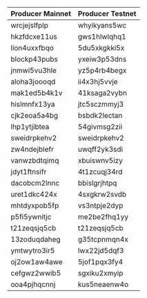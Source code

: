 |Producer Mainnet|Producer Testnet|
|---|---|
|wrcjejslfplp|whyikyans5wc|
|hkzfdcxe11us|gws1hlwlqhq1|
|lion4uxxfbqo|5du5xkgkki5x|
|blockp43pubs|yxeiw3p53dns|
|jnmwi5vu3hle|yz5p4rb4begx|
|aloha3joooqd|ii4x3hj5vvje|
|mak1ed5b4k1v|41ksaga2vybn|
|hislmnfx13ya|jtc5sczmmyj3|
|cjk2eoa5a4bg|bsbdk2lectan|
|lhp1ytjibtea|54givmsg2zii|
|sweidrpkehv2|sweidrpkehv2|
|zw4ndejblefr|uwqff2yk3sdi|
|vanwzbdtqimq|xbuiswnv5izy|
|jdyt1ftnsifr|4t1zcuqj34rd|
|dacobcm2lnnc|bbislgrjhtpq|
|uret1dkc424x|4sxgkrw2svdb|
|mhtdyxpob5fp|vs3ntpje2dyp|
|p5fi5ywnitjc|me2be2fhq1yy|
|t21zeqsjq5cb|t21zeqsjq5cb|
|13zoduqdaheg|g35tcpnmqn4x|
|ymtwytro3ir5|lwx22jd5dqf3|
|oj2ow1aw4awe|5jof1pqx3fy4|
|cefgwz2wwib5|sgxiku2xmyip|
|ooa4pjhqcnnj|kus5neaenw4o|
